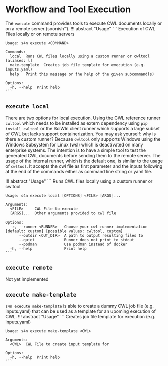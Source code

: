 # Workflow and Tool Execution
The `execute` command provides tools to execute CWL documents locally or on a remote server (soonish™).
!!! abstract "Usage"
    ```
    Execution of CWL Files locally or on remote servers

    Usage: s4n execute <COMMAND>

    Commands:
      local  Runs CWL files locally using a custom runner or cwltool [aliases: l]      
      make-template  Creates job file template for execution (e.g. inputs.yaml)
      help   Print this message or the help of the given subcommand(s)

    Options:
      -h, --help  Print help
    ```

## `execute local`
There are two options for local execution. Using the CWL reference runner `cwltool` which needs to be installed as extern dependency using `pip install cwltool` or the SciWIn client runner which supports a large subset of CWL but lacks support containerization. You may ask yourself: why is there a custom runner? Because `cwltool` only supports Windows using the Windows Subsystem for Linux (wsl) which is deactivated on many enterprise systems. The intention is to have a simple tool to test the generated CWL documents before sending them to the remote server.
The usage of the internal runner, which is the default one, is similar to the usage of `cwltool`. It accepts the cwl file as first parameter and the inputs following at the end of the commands either as command line string or yaml file.

!!! abstract "Usage"
    ```
    Runs CWL files locally using a custom runner or cwltool

    Usage: s4n execute local [OPTIONS] <FILE> [ARGS]...

    Arguments:
      <FILE>     CWL File to execute
      [ARGS]...  Other arguments provided to cwl file

    Options:
      -r, --runner <RUNNER>   Choose your cwl runner implementation [default: custom] [possible values: cwltool, custom]
          --outdir <OUT_DIR>  A path to output resulting files to
          --quiet             Runner does not print to stdout
          --podman            Use podman instead of docker
      -h, --help              Print help
    ```


## `execute remote`
Not yet implemented

## `execute make-template`
`s4n execute make-template` is able to create a dummy CWL job file (e.g. inputs.yaml) that can be used as a template for an upoming execution of CWL.
!!! abstract "Usage"
    ```
    Creates job file template for execution (e.g. inputs.yaml)
    
    Usage: s4n execute make-template <CWL>
    
    Arguments:
      <CWL>  CWL File to create input template for
    
    Options:
      -h, --help  Print help
    ```